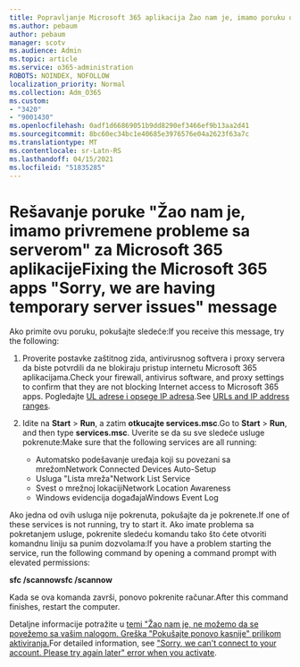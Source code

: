 ```yaml
---
title: Popravljanje Microsoft 365 aplikacija Žao nam je, imamo poruku o privremenim problemima sa serverom
ms.author: pebaum
author: pebaum
manager: scotv
ms.audience: Admin
ms.topic: article
ms.service: o365-administration
ROBOTS: NOINDEX, NOFOLLOW
localization_priority: Normal
ms.collection: Adm_O365
ms.custom:
- "3420"
- "9001430"
ms.openlocfilehash: 0adf1d66869051b9dd8290ef3466ef9b13aa2d41
ms.sourcegitcommit: 8bc60ec34bc1e40685e3976576e04a2623f63a7c
ms.translationtype: MT
ms.contentlocale: sr-Latn-RS
ms.lasthandoff: 04/15/2021
ms.locfileid: "51835285"
---
```

# <a name="fixing-the-microsoft-365-apps-sorry-we-are-having-temporary-server-issues-message"></a><span data-ttu-id="4ea21-102">Rešavanje poruke "Žao nam je, imamo privremene probleme sa serverom" za Microsoft 365 aplikacije</span><span class="sxs-lookup"><span data-stu-id="4ea21-102">Fixing the Microsoft 365 apps "Sorry, we are having temporary server issues" message</span></span>

<span data-ttu-id="4ea21-103">Ako primite ovu poruku, pokušajte sledeće:</span><span class="sxs-lookup"><span data-stu-id="4ea21-103">If you receive this message, try the following:</span></span>

1. <span data-ttu-id="4ea21-104">Proverite postavke zaštitnog zida, antivirusnog softvera i proxy servera da biste potvrdili da ne blokiraju pristup internetu Microsoft 365 aplikacijama.</span><span class="sxs-lookup"><span data-stu-id="4ea21-104">Check your firewall, antivirus software, and proxy settings to confirm that they are not blocking Internet access to Microsoft 365 apps.</span></span> <span data-ttu-id="4ea21-105">Pogledajte [UL adrese i opsege IP adresa](https://docs.microsoft.com/office365/enterprise/urls-and-ip-address-ranges).</span><span class="sxs-lookup"><span data-stu-id="4ea21-105">See [URLs and IP address ranges](https://docs.microsoft.com/office365/enterprise/urls-and-ip-address-ranges).</span></span>

2. <span data-ttu-id="4ea21-106">Idite na **Start**  >  **Run**, a zatim **otkucajte services.msc**.</span><span class="sxs-lookup"><span data-stu-id="4ea21-106">Go to **Start** > **Run**, and then type **services.msc**.</span></span> <span data-ttu-id="4ea21-107">Uverite se da su sve sledeće usluge pokrenute:</span><span class="sxs-lookup"><span data-stu-id="4ea21-107">Make sure that the following services are all running:</span></span>
    - <span data-ttu-id="4ea21-108">Automatsko podešavanje uređaja koji su povezani sa mrežom</span><span class="sxs-lookup"><span data-stu-id="4ea21-108">Network Connected Devices Auto-Setup</span></span>
    - <span data-ttu-id="4ea21-109">Usluga "Lista mreža"</span><span class="sxs-lookup"><span data-stu-id="4ea21-109">Network List Service</span></span>
    - <span data-ttu-id="4ea21-110">Svest o mrežnoj lokaciji</span><span class="sxs-lookup"><span data-stu-id="4ea21-110">Network Location Awareness</span></span>
    - <span data-ttu-id="4ea21-111">Windows evidencija događaja</span><span class="sxs-lookup"><span data-stu-id="4ea21-111">Windows Event Log</span></span>

<span data-ttu-id="4ea21-112">Ako jedna od ovih usluga nije pokrenuta, pokušajte da je pokrenete.</span><span class="sxs-lookup"><span data-stu-id="4ea21-112">If one of these services is not running, try to start it.</span></span> <span data-ttu-id="4ea21-113">Ako imate problema sa pokretanjem usluge, pokrenite sledeću komandu tako što ćete otvoriti komandnu liniju sa punim dozvolama:</span><span class="sxs-lookup"><span data-stu-id="4ea21-113">If you have a problem starting the service, run the following command by opening a command prompt with elevated permissions:</span></span>

<span data-ttu-id="4ea21-114">**sfc /scannow**</span><span class="sxs-lookup"><span data-stu-id="4ea21-114">**sfc /scannow**</span></span>

<span data-ttu-id="4ea21-115">Kada se ova komanda završi, ponovo pokrenite računar.</span><span class="sxs-lookup"><span data-stu-id="4ea21-115">After this command finishes, restart the computer.</span></span>

<span data-ttu-id="4ea21-116">Detaljne informacije potražite u [temi "Žao nam je, ne možemo da se povežemo sa vašim nalogom. Greška "Pokušajte ponovo kasnije" prilikom aktiviranja.](https://docs.microsoft.com/office/troubleshoot/activation-installation/issue-when-activate-office-from-office-365)</span><span class="sxs-lookup"><span data-stu-id="4ea21-116">For detailed information, see ["Sorry, we can't connect to your account. Please try again later" error when you activate](https://docs.microsoft.com/office/troubleshoot/activation-installation/issue-when-activate-office-from-office-365).</span></span>